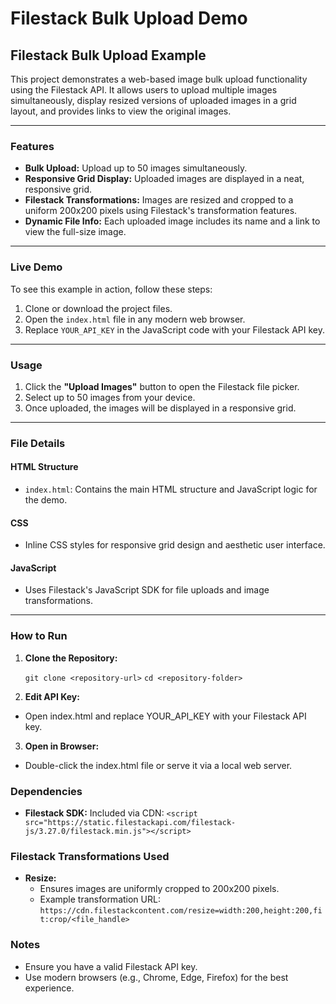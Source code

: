 # Filestack Bulk Upload Demo

## Filestack Bulk Upload Example

This project demonstrates a web-based image bulk upload functionality using the Filestack API. It allows users to upload multiple images simultaneously, display resized versions of uploaded images in a grid layout, and provides links to view the original images.

---

### Features
- **Bulk Upload:** Upload up to 50 images simultaneously.
- **Responsive Grid Display:** Uploaded images are displayed in a neat, responsive grid.
- **Filestack Transformations:** Images are resized and cropped to a uniform 200x200 pixels using Filestack's transformation features.
- **Dynamic File Info:** Each uploaded image includes its name and a link to view the full-size image.

---

### Live Demo

To see this example in action, follow these steps:
1. Clone or download the project files.
2. Open the `index.html` file in any modern web browser.
3. Replace `YOUR_API_KEY` in the JavaScript code with your Filestack API key.

---

### Usage

1. Click the **"Upload Images"** button to open the Filestack file picker.
2. Select up to 50 images from your device.
3. Once uploaded, the images will be displayed in a responsive grid.

---

### File Details

#### HTML Structure
- `index.html`: Contains the main HTML structure and JavaScript logic for the demo.

#### CSS
- Inline CSS styles for responsive grid design and aesthetic user interface.

#### JavaScript
- Uses Filestack's JavaScript SDK for file uploads and image transformations.

---

### How to Run

1. **Clone the Repository:**

   `git clone <repository-url>`
   `cd <repository-folder>`

2. **Edit API Key:**

- Open index.html and replace YOUR_API_KEY with your Filestack API key.

3. **Open in Browser:**

- Double-click the index.html file or serve it via a local web server.

### Dependencies

- **Filestack SDK:** Included via CDN:
  `<script src="https://static.filestackapi.com/filestack-js/3.27.0/filestack.min.js"></script>`

### Filestack Transformations Used

- **Resize:**
  - Ensures images are uniformly cropped to 200x200 pixels.
  - Example transformation URL:
    `https://cdn.filestackcontent.com/resize=width:200,height:200,fit:crop/<file_handle>`

### Notes

- Ensure you have a valid Filestack API key.
- Use modern browsers (e.g., Chrome, Edge, Firefox) for the best experience.


